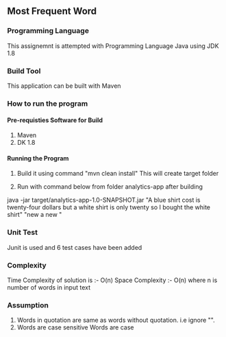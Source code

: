 ## Most Frequent Word ##

### Programming Language ###

This assignemnt is attempted with Programming Language Java using JDK 1.8

### Build Tool ###

This application can be built with Maven


### How to run the program ###

#### Pre-requisties Software for Build ####

 1. Maven
 2. DK 1.8

 #### Running the Program ####

1. Build it using command "mvn clean install"  This will create target folder

2. Run with command below from folder analytics-app after building

java -jar target/analytics-app-1.0-SNAPSHOT.jar "A blue shirt cost is twenty-four dollars but a white shirt is only twenty so I bought the white shirt" "new a new "

### Unit Test ###

Junit is used and 6 test cases have been added




### Complexity ###

Time Complexity of solution is :- O(n)
Space Complexity :- O(n) where n is number of words in input text


### Assumption ###

1. Words in quotation are same as words without quotation. i.e ignore "".
2. Words are case sensitive Words are case
